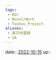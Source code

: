 ```yaml
---
tags:
 - Bar
 - Novel/Work
 - Touhou_Project
aliases:
 - 東方地霊殿
 - SA
---
```


date:: [2022-10-15](Daily_Note/2022-10-15.md)
up::


